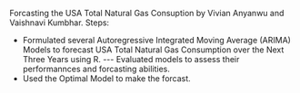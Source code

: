 Forcasting the USA Total Natural Gas Consuption by Vivian Anyanwu and Vaishnavi Kumbhar.
Steps:
- Formulated several Autoregressive Integrated Moving Average (ARIMA) Models to forecast USA Total Natural Gas Consumption over the Next Three Years using R.                               --- Evaluated models to assess their performannces and forcasting abilities.
- Used the Optimal Model to make the forcast.
